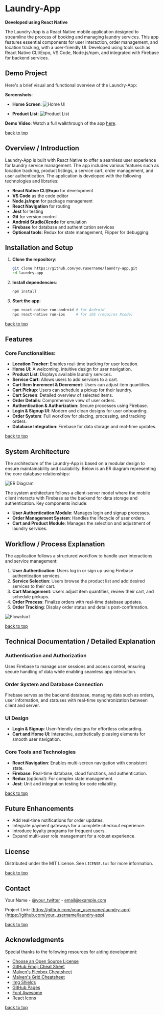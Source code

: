 # Laundry-App
**Developed using React Native**

The Laundry-App is a React Native mobile application designed to streamline the process of booking and managing laundry services. This app features essential components for user interaction, order management, and location tracking, with a user-friendly UI. Developed using tools such as React Native CLI/Expo, VS Code, Node.js/npm, and integrated with Firebase for backend services.

## Demo Project
Here's a brief visual and functional overview of the Laundry-App:

**Screenshots**:
- **Home Screen**:
  ![Home UI](path/to/home-ui.png)

- **Product List**:
  ![Product List](path/to/product-list.png)

**Demo Video**: Watch a full walkthrough of the app [here](path/to/demo-video.mp4).

[back to top](#laundry-app)

## Overview / Introduction
Laundry-App is built with React Native to offer a seamless user experience for laundry service management. The app includes various features such as location tracking, product listings, a service cart, order management, and user authentication. The application is developed with the following technologies and libraries:

- **React Native CLI/Expo** for development
- **VS Code** as the code editor
- **Node.js/npm** for package management
- **React Navigation** for routing
- **Jest** for testing
- **Git** for version control
- **Android Studio/Xcode** for emulation
- **Firebase** for database and authentication services
- **Optional tools**: Redux for state management, Flipper for debugging

## Installation and Setup
1. **Clone the repository**:
    ```bash
    git clone https://github.com/yourusername/laundry-app.git
    cd laundry-app
    ```
2. **Install dependencies**:
    ```bash
    npm install
    ```
3. **Start the app**:
    ```bash
    npx react-native run-android # for Android
    npx react-native run-ios     # for iOS (requires Xcode)
    ```

[back to top](#laundry-app)

## Features
### Core Functionalities:
- **Location Tracker**: Enables real-time tracking for user location.
- **Home UI**: A welcoming, intuitive design for user navigation.
- **Product List**: Displays available laundry services.
- **Service Cart**: Allows users to add services to a cart.
- **Cart Item Increment & Decrement**: Users can adjust item quantities.
- **Cart Pickup**: Users can schedule a pickup for their laundry.
- **Cart Screen**: Detailed overview of selected items.
- **Order Details**: Comprehensive view of user orders.
- **Authentication & Authorization**: Secure processes using Firebase.
- **Login & Signup UI**: Modern and clean designs for user onboarding.
- **Order System**: Full workflow for placing, processing, and tracking orders.
- **Database Integration**: Firebase for data storage and real-time updates.

[back to top](#laundry-app)

## System Architecture
The architecture of the Laundry-App is based on a modular design to ensure maintainability and scalability. Below is an ER diagram representing the core database relationships:

![ER Diagram](path/to/er-diagram.png)

The system architecture follows a client-server model where the mobile client interacts with Firebase as the backend for data storage and authentication. Key components include:

- **User Authentication Module**: Manages login and signup processes.
- **Order Management System**: Handles the lifecycle of user orders.
- **Cart and Product Module**: Manages the selection and adjustment of laundry services.

## Workflow / Process Explanation
The application follows a structured workflow to handle user interactions and service management:

1. **User Authentication**: Users log in or sign up using Firebase authentication services.
2. **Service Selection**: Users browse the product list and add desired services to their cart.
3. **Cart Management**: Users adjust item quantities, review their cart, and schedule pickups.
4. **Order Process**: Finalize orders with real-time database updates.
5. **Order Tracking**: Display order status and details post-confirmation.

![Flowchart](path/to/flowchart.png)

[back to top](#laundry-app)

## Technical Documentation / Detailed Explanation

### Authentication and Authorization
Uses Firebase to manage user sessions and access control, ensuring secure handling of data while enabling seamless app interaction.

### Order System and Database Connection
Firebase serves as the backend database, managing data such as orders, user information, and statuses with real-time synchronization between client and server.

### UI Design
- **Login & Signup**: User-friendly designs for effortless onboarding.
- **Cart and Home UI**: Interactive, aesthetically pleasing elements for smooth user navigation.

### Core Tools and Technologies
- **React Navigation**: Enables multi-screen navigation with consistent state.
- **Firebase**: Real-time database, cloud functions, and authentication.
- **Redux** (optional): For complex state management.
- **Jest**: Unit and integration testing for code reliability.

[back to top](#laundry-app)

## Future Enhancements
- Add real-time notifications for order updates.
- Integrate payment gateways for a complete checkout experience.
- Introduce loyalty programs for frequent users.
- Expand multi-user role management for a robust experience.

## License
Distributed under the MIT License. See `LICENSE.txt` for more information.

[back to top](#laundry-app)

## Contact
Your Name - [@your_twitter](https://twitter.com/your_twitter) - email@example.com

Project Link: [https://github.com/your_username/laundry-app](https://github.com/your_username/laundry-app)

[back to top](#laundry-app)

## Acknowledgments
Special thanks to the following resources for aiding development:

- [Choose an Open Source License](https://choosealicense.com)
- [GitHub Emoji Cheat Sheet](https://github.com/ikatyang/emoji-cheat-sheet)
- [Malven's Flexbox Cheatsheet](https://flexbox.malven.co/)
- [Malven's Grid Cheatsheet](https://grid.malven.co/)
- [Img Shields](https://shields.io)
- [GitHub Pages](https://pages.github.com)
- [Font Awesome](https://fontawesome.com)
- [React Icons](https://react-icons.github.io/react-icons)

[back to top](#laundry-app)

